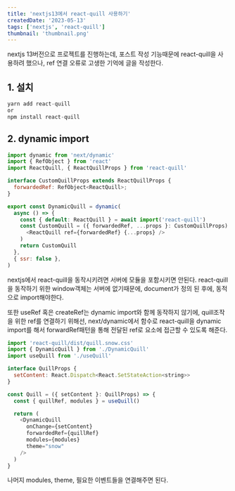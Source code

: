 ```yaml
---
title: 'nextjs13에서 react-quill 사용하기'
createdDate: '2023-05-13'
tags: ['nextjs', 'react-quill']
thumbnail: 'thumbnail.png'
---
```


nextjs 13버전으로 프로젝트를 진행하는데,
포스트 작성 기능때문에 react-quill을 사용하려 했으나,
ref 연결 오류로 고생한 기억에 글을 작성한다.

## 1. 설치

```javascript
yarn add react-quill
or
npm install react-quill
```

## 2. dynamic import

```javascript
import dynamic from 'next/dynamic'
import { RefObject } from 'react'
import ReactQuill, { ReactQuillProps } from 'react-quill'

interface CustomQuillProps extends ReactQuillProps {
  forwardedRef: RefObject<ReactQuill>;
}

export const DynamicQuill = dynamic(
  async () => {
    const { default: ReactQuill } = await import('react-quill')
    const CustomQuill = ({ forwardedRef, ...props }: CustomQuillProps) => (
      <ReactQuill ref={forwardedRef} {...props} />
    )
    return CustomQuill
  },
  { ssr: false },
)
```

nextjs에서 react-quill을 동작시키려면 서버에 모듈을 포함시키면 안된다. react-quill을 동작하기 위한 window객체는 서버에 없기때문에, document가 정의 된 후에, 동적으로 import해야한다.

또한 useRef 혹은 createRef는 dynamic import와 함께 동작하지 않기에, quill조작을 위한 ref를 연결하기 위해선, next/dynamic에서 함수로 react-quill을 dynamic import를 해서 forwardRef패턴을 통해 전달된 ref로 요소에 접근할 수 있도록 해준다.

```javascript
import 'react-quill/dist/quill.snow.css'
import { DynamicQuill } from './DynamicQuill'
import useQuill from './useQuill'

interface QuillProps {
  setContent: React.Dispatch<React.SetStateAction<string>>
}

const Quill = ({ setContent }: QuillProps) => {
  const { quillRef, modules } = useQuill()

  return (
    <DynamicQuill
      onChange={setContent}
      forwardedRef={quillRef}
      modules={modules}
      theme="snow"
    />
  )
}​
```

나머지 modules, theme, 필요한 이벤트들을 연결해주면 된다.
